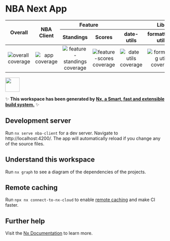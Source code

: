 # NBA Next App


<table>
  <thead>
    <tr>
      <th rowspan="2">Overall</th>
      <th rowspan="2">NBA Client</th>
      <th colspan="2">Feature</th>
      <th colspan="3">Libs</th>
    </tr>
    <tr>
      <th>Standings</th>
      <th>Scores</th>
      <th>date-utils</th>
      <th>formatting-utils</th>
      <th>UI</th>
    </tr>
  </thead>
  <tbody>
    <tr>
      <td>
        <img src="https://codecov.io/gh/matiushariman/nba-next-app/branch/main/graph/badge.svg" alt="overall coverage" />
      </td>
      <td align="center">
        <img src="https://codecov.io/gh/matiushariman/nba-next-app/branch/main/graph/badge.svg?flag=nba-client" alt="app coverage" />
      </td>
      <td align="center">
        <img src="https://codecov.io/gh/matiushariman/nba-next-app/branch/main/graph/badge.svg?flag=feature-standings" alt="feature-standings coverage" />
      </td>
      <td align="center">
        <img src="https://codecov.io/gh/matiushariman/nba-next-app/branch/main/graph/badge.svg?flag=feature-scores" alt="feature-scores coverage" />
      </td>
      <td align="center">
        <img src="https://codecov.io/gh/matiushariman/nba-next-app/branch/main/graph/badge.svg?flag=date-utils" alt="date utils coverage" />
      </td>
      <td align="center">
        <img src="https://codecov.io/gh/matiushariman/nba-next-app/branch/main/graph/badge.svg?flag=formatting-utils" alt="formatting utils coverage" />
      </td>
      <td align="center">
        <img src="https://codecov.io/gh/matiushariman/nba-next-app/branch/main/graph/badge.svg?flag=ui" alt="UI coverage" />
      </td>
    </tr>
  </tbody>
</table>

<a href="https://nx.dev" target="_blank" rel="noreferrer"><img src="https://raw.githubusercontent.com/nrwl/nx/master/images/nx-logo.png" width="45"></a>

✨ **This workspace has been generated by [Nx, a Smart, fast and extensible build system.](https://nx.dev)** ✨

## Development server

Run `nx serve nba-client` for a dev server. Navigate to http://localhost:4200/. The app will automatically reload if you change any of the source files.

## Understand this workspace

Run `nx graph` to see a diagram of the dependencies of the projects.

## Remote caching

Run `npx nx connect-to-nx-cloud` to enable [remote caching](https://nx.app) and make CI faster.

## Further help

Visit the [Nx Documentation](https://nx.dev) to learn more.
